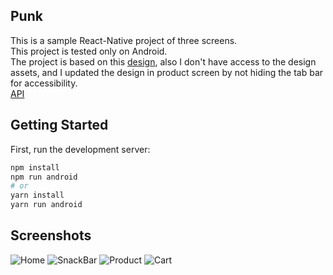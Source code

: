 ## Punk

This is a sample React-Native project of three screens. <br />
This project is tested only on Android. <br />
The project is based on this [design](https://www.uplabs.com/posts/grocery-app-ios-mobile-ui-kits-food-delivery-app), also I don't have access to the design assets, and I updated the design in product screen by not hiding the tab bar for accessibility. <br />
[API](https://punkapi.com/documentation/v2)

## Getting Started

First, run the development server:

```bash
npm install
npm run android
# or
yarn install
yarn run android
```

## Screenshots

![Home](./screenshots/Capture.PNG)
![SnackBar](./screenshots/Capture-1.PNG)
![Product](./screenshots/Capture-2.PNG)
![Cart](./screenshots/Capture-3.PNG)
